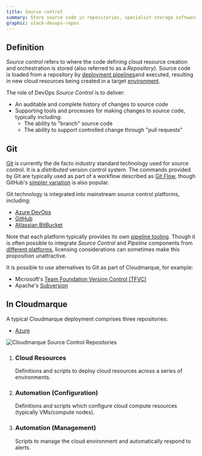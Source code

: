 ```yaml
---
title: Source control
summary: Store source code in repositories, specialist storage software designed to help manage the source code that defines your tooling and environments.
graphic: stack-devops-repos
---
```

## Definition
_Source control_ refers to where the code defining cloud resource creation and orchestration is stored (also referred to as a _Repository_). Source code is loaded from a repository by [deployment pipelines](/cloudmarque/architecture/devops/pipelines.html)and executed, resulting in new cloud resources being created in a target [environment](/cloudmarque/architecture/devops/environments.html).

The role of DevOps _Source Control_ is to deliver:

  * An auditable and complete history of changes to source code
  * Supporting tools and processes for making changes to source code, typically including:
     * The ability to "branch" source code
     * The ability to support controlled change through "pull requests"

## Git
[Git](https://git-scm.com/) is currently the de facto industry standard technology used for source control. It is a _distributed_ version control system. The commands provided by Git are typically used as part of a workflow described as [Git Flow](https://nvie.com/posts/a-successful-git-branching-model/), though GitHub's [simpler variation](https://guides.github.com/introduction/flow/) is also popular.

Git technology is integrated into mainstream source control platforms, including:

 * [Azure DevOps](https://azure.microsoft.com/en-gb/services/devops/)
 * [GitHub](https://www.github.com)
 * [Atlassian BitBucket](https://bitbucket.org/product)

Note that each platform typically provides its own [pipeline tooling](/cloudmarque/architecture/devops/pipelines.html). Though it is often possible to integrate _Source Control_ and _Pipeline_ components from [different platforms](https://docs.microsoft.com/en-us/azure/devops/pipelines/repos/github?view=azure-devops&tabs=yaml), licensing considerations can sometimes make this proposition unattractive.

It is possible to use alternatives to Git as part of Cloudmarque, for example:

 * Microsoft's [Team Foundation Version Control (TFVC)](https://docs.microsoft.com/en-us/azure/devops/repos/tfvc/?view=azure-devops)
 * Apache's [Subversion](https://subversion.apache.org/)

## In Cloudmarque
A typical Cloudmarque deployment comprises three repositories:

<div class="card text-center">
  <div class="card-header">
    <ul class="nav nav-tabs card-header-tabs" role="tablist">
      <li class="nav-item">
        <a class="nav-link active" data-toggle="tab" href="#azure" role="tab" aria-controls="profile" aria-selected="true">Azure</a>
      </li>
    </ul>
  </div>
  <div class="card-body tab-content">
    <div class="tab-pane show active" id="azure" role="tabpanel" aria-labelledby="azure-tab">
      <img src="/assets/images/ref-arch/repos.svg" alt="Cloudmarque Source Control Repositories">
    </div>
  </div>
</div>

 1. ### Cloud Resources
    Definitions and scripts to deploy cloud resources across a series of environments.

 2. ### Automation (Configuration)
    Definitions and scripts which configure cloud compute resources (typically VMs/compute nodes).

 3. ### Automation (Management)
    Scripts to manage the cloud environment and automatically respond to alerts.